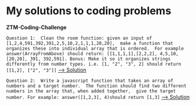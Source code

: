 # My solutions to coding problems

**ZTM-Coding-Challenge**

`Question 1: 
Clean the room function: given an input of [1,2,4,591,392,391,2,5,10,2,1,1,1,20,20], 
make a function that organizes these into individual array that is ordered. 
For example answer(ArrayFromAbove) should return: [[1,1,1,1],[2,2,2], 4,5,10,[20,20], 391, 392,591].
Bonus: Make it so it organizes strings differently from number types. i.e. [1, "2", "3", 2] should return [[1,2], ["2", "3"]]`
[--> Solution](ztm-coding-challenge-6/question1-solution.js)

`Question 2: 
Write a javascript function that takes an array of numbers and a target number. 
The function should find two different numbers in the array that, when added together, 
give the target number. For example: answer([1,2,3], 4)should return [1,3]`
[--> Solution](ztm-coding-challenge-6/question2-solution.js)

